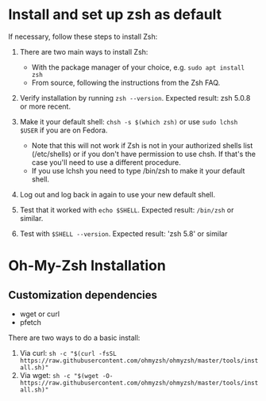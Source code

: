 # Install and set up zsh as default
If necessary, follow these steps to install Zsh:

1. There are two main ways to install Zsh:

    * With the package manager of your choice, e.g. `sudo apt install zsh`  
    * From source, following the instructions from the Zsh FAQ.
2. Verify installation by running `zsh --version`. Expected result: zsh 5.0.8 or more recent.

3. Make it your default shell: `chsh -s $(which zsh)` or use `sudo lchsh $USER` if you are on Fedora.

    * Note that this will not work if Zsh is not in your authorized shells list (/etc/shells) or if you don't have permission to use chsh. If that's the case you'll need to use a different procedure.
    * If you use lchsh you need to type /bin/zsh to make it your default shell.
4. Log out and log back in again to use your new default shell.

5. Test that it worked with `echo $SHELL`. Expected result: `/bin/zsh` or similar.

6. Test with `$SHELL --version`. Expected result: 'zsh 5.8' or similar

# Oh-My-Zsh Installation
## Customization dependencies
* wget or curl
* pfetch

There are two ways to do a basic install:
1. Via curl: `sh -c "$(curl -fsSL https://raw.githubusercontent.com/ohmyzsh/ohmyzsh/master/tools/install.sh)"`
2. Via wget: `sh -c "$(wget -O- https://raw.githubusercontent.com/ohmyzsh/ohmyzsh/master/tools/install.sh)"`